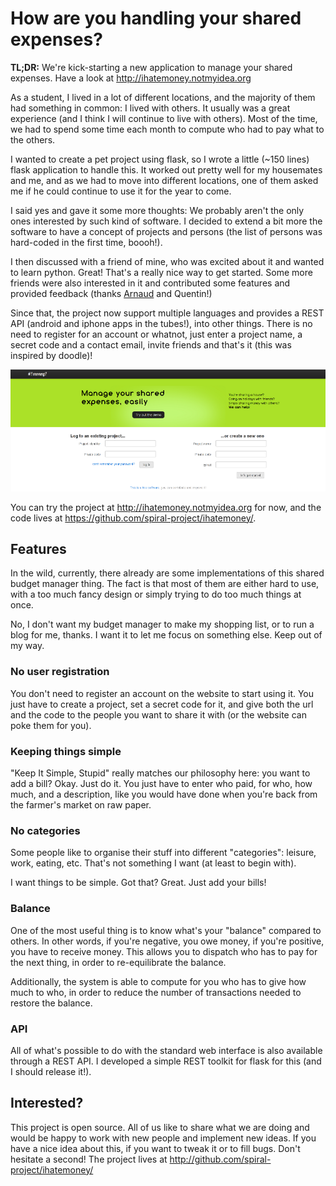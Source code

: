 # How are you handling your shared expenses?


**TL;DR:** We're kick-starting a new application to manage your shared
expenses. Have a look at <http://ihatemoney.notmyidea.org>

As a student, I lived in a lot of different locations, and the majority
of them had something in common: I lived with others. It usually was a
great experience (and I think I will continue to live with others). Most
of the time, we had to spend some time each month to compute who had to
pay what to the others.

I wanted to create a pet project using flask, so I wrote a little (\~150
lines) flask application to handle this. It worked out pretty well for
my housemates and me, and as we had to move into different locations,
one of them asked me if he could continue to use it for the year to
come.

I said yes and gave it some more thoughts: We probably aren't the only
ones interested by such kind of software. I decided to extend a bit more
the software to have a concept of projects and persons (the list of
persons was hard-coded in the first time, boooh\!).

I then discussed with a friend of mine, who was excited about it and
wanted to learn python. Great\! That's a really nice way to get started.
Some more friends were also interested in it and contributed some
features and provided feedback (thanks
[Arnaud](http://www.sneakernet.fr/) and Quentin\!)

Since that, the project now support multiple languages and provides a
REST API (android and iphone apps in the tubes\!), into other things.
There is no need to register for an account or whatnot, just enter a
project name, a secret code and a contact email, invite friends and
that's it (this was inspired by doodle)\!

![Capture d'écran du site.](images/ihatemoney.png)

You can try the project at <http://ihatemoney.notmyidea.org> for now,
and the code lives at <https://github.com/spiral-project/ihatemoney/>.

## Features

In the wild, currently, there already are some implementations of this
shared budget manager thing. The fact is that most of them are either
hard to use, with a too much fancy design or simply trying to do too
much things at once.

No, I don't want my budget manager to make my shopping list, or to run a
blog for me, thanks. I want it to let me focus on something else. Keep
out of my way.

### No user registration

You don't need to register an account on the website to start using it.
You just have to create a project, set a secret code for it, and give
both the url and the code to the people you want to share it with (or
the website can poke them for you).

### Keeping things simple

"Keep It Simple, Stupid" really matches our philosophy here: you want to
add a bill? Okay. Just do it. You just have to enter who paid, for who,
how much, and a description, like you would have done when you're back
from the farmer's market on raw paper.

### No categories

Some people like to organise their stuff into different "categories":
leisure, work, eating, etc. That's not something I want (at least to
begin with).

I want things to be simple. Got that? Great. Just add your bills\!

### Balance

One of the most useful thing is to know what's your "balance" compared
to others. In other words, if you're negative, you owe money, if you're
positive, you have to receive money. This allows you to dispatch who has
to pay for the next thing, in order to re-equilibrate the balance.

Additionally, the system is able to compute for you who has to give how
much to who, in order to reduce the number of transactions needed to
restore the balance.

### API

All of what's possible to do with the standard web interface is also
available through a REST API. I developed a simple REST toolkit for
flask for this (and I should release it\!).

## Interested?

This project is open source. All of us like to share what we are doing
and would be happy to work with new people and implement new ideas. If
you have a nice idea about this, if you want to tweak it or to fill
bugs. Don't hesitate a second\! The project lives at
<http://github.com/spiral-project/ihatemoney/>
